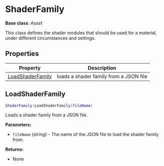 # ShaderFamily

**Base class**: *Asset*

This class defines the shader modules that should be used for a material, under different circumstances and settings.

## Properties

| Property | Description |
|---|---|
| [LoadShaderFamily](LoadShaderFamily.md) | loads a shader family from a JSON file |

## LoadShaderFamily

```lua
ShaderFamily:LoadShaderFamily(fileName)
```

Loads a shader family from a JSON file.

**Parameters:**

- `fileName` (*string*) - The name of the JSON file to load the shader family from.

**Returns:**

- None